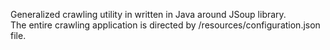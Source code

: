 Generalized crawling utility in written in Java around JSoup library.  
The entire crawling application is directed by /resources/configuration.json file.